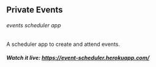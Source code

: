 ## Private Events
###### events scheduler app
A scheduler app to create and attend events.
##### Watch it live: https://event-scheduler.herokuapp.com/
